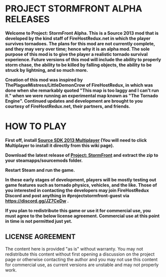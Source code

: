 <h1>PROJECT STORMFRONT ALPHA RELEASES</h1>

<b>Welcome to Project: StormFront Alpha. This is a Source 2013 mod that is developed by the kind staff of FireHostRedux.net in which the player survives tornadoes.
The plans for this mod are not currently complete, and they may very over time; hence why it is an alpha mod. The sole purpose of this mod is to give the player a realistic tornado survival experience.
Future versions of this mod will include the ability to properly storm chase, the ability to be killed by falling objects, the ability to be struck by lightning, and so much more.

Creation of this mod was inspired by ThePlagueMistress/LittleDemonCrow of FireHostRedux, in which was done when she remarkably quoted "This map is too laggy and I can't run it." when we were running an experimental map known as "The Tornado Engine".
Continued updates and development are brought to you courtesy of FireHostRedux.net, their partners, and friends.
</b>

<h1> HOW TO PLAY </h1>
<b>First off, install <a href="https://developer.valvesoftware.com/wiki/Source_SDK_2013">Source SDK 2013 Multiplayer</a> (You will need to click Multiplayer to install it directly from this wiki page).

Download the latest release of <a href="https://github.com/Dovahkiin-Warrior/ProjectStormFront">Project: StormFront</a> and extract the zip to your steamapps/sourcemods folder.

Restart Steam and run the game.

In these early stages of development, players will be mostly testing out game features such as tornado physics, vehicles, and the like. Those of you interested in contacting the developers may join FireHostRedux Discord and post anything in #projectstormfront-guest via https://discord.gg/JZ7CeDw .

If you plan to redistribute this game or use it for commercial use, you must agree to the below license agreement. Commercial use at this point in time is not permitted just yet.

</b>
<h2>LICENSE AGREEMENT</h2>
<p>The content here is provided "as is" without warranty. You may not redistribute this content without first opening a discussion on the project page or otherwise contacting the author and you may not use this content for commercial use, as current versions are unstable and may not properly work.
</p>